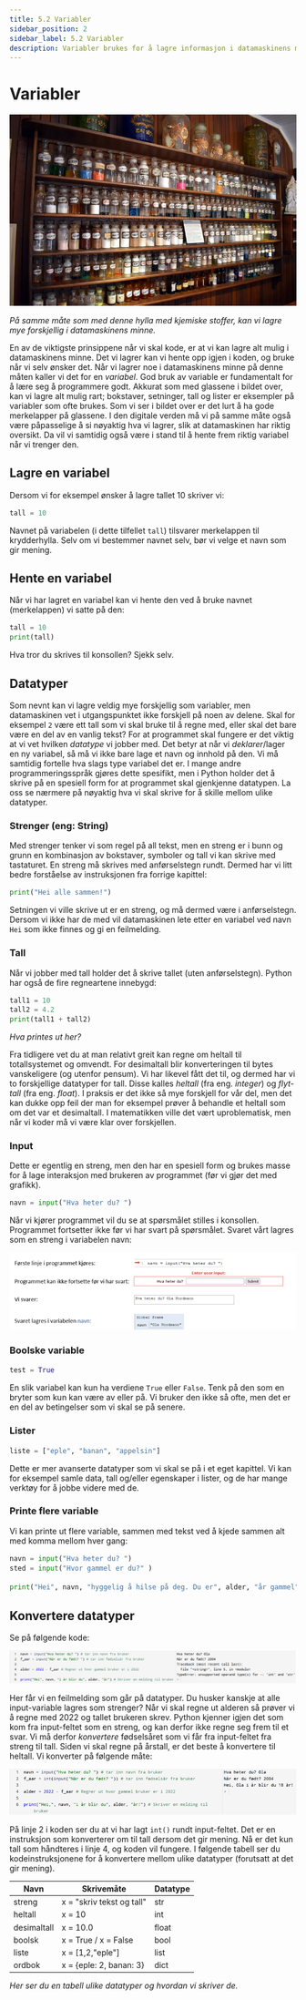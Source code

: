 ```yaml
---
title: 5.2 Variabler
sidebar_position: 2
sidebar_label: 5.2 Variabler
description: Variabler brukes for å lagre informasjon i datamaskinens minne.
---
```


# Variabler
![En hylle med kjemiske stoffer som kan symbolisere variabler](./bilder/variable_glass.jpg)

*På samme måte som med denne hylla med kjemiske stoffer, kan vi lagre mye forskjellig i datamaskinens minne.*

En av de viktigste prinsippene når vi skal kode, er at vi kan lagre alt mulig i datamaskinens minne. Det vi lagrer kan vi hente opp igjen i koden, og bruke når vi selv ønsker det. Når vi lagrer noe i datamaskinens minne på denne måten kaller vi det for en *variabel*. God bruk av variable er fundamentalt for å lære seg å programmere godt. Akkurat som med glassene i bildet over, kan vi lagre alt mulig rart; bokstaver, setninger, tall og lister er eksempler på variabler som ofte brukes. Som vi ser i bildet over er det lurt å ha gode merkelapper på glassene. I den digitale verden må vi på samme måte også være påpasselige å si nøyaktig hva vi lagrer, slik at datamaskinen har riktig oversikt. Da vil vi samtidig også være i stand til å hente frem riktig variabel når vi trenger den. 

## Lagre en variabel
Dersom vi for eksempel ønsker å lagre tallet 10 skriver vi:

```python
tall = 10
```

Navnet på variabelen (i dette tilfellet `tall`) tilsvarer merkelappen til krydderhylla. Selv om vi bestemmer navnet selv, bør vi velge et navn som gir mening.

## Hente en variabel

Når vi har lagret en variabel kan vi hente den ved å bruke navnet (merkelappen) vi satte på den:

```python
tall = 10
print(tall)
```
Hva tror du skrives til konsollen? Sjekk selv.


## Datatyper

Som nevnt kan vi lagre veldig mye forskjellig som variabler, men datamaskinen vet i utgangspunktet ikke forskjell på noen av delene. Skal for eksempel `2` være ett tall som vi skal bruke til å regne med, eller skal det bare være en del av en vanlig tekst? For at programmet skal fungere er det viktig at vi vet hvilken *datatype* vi jobber med. Det betyr at når vi *deklarer*/lager en ny variabel, så må vi ikke bare lage et navn og innhold på den. Vi må samtidig fortelle hva slags type variabel det er. I mange andre programmeringsspråk gjøres dette spesifikt, men i Python holder det å skrive på en spesiell form for at programmet skal gjenkjenne datatypen. La oss se nærmere på nøyaktig hva vi skal skrive for å skille mellom ulike datatyper.

### Strenger (eng: String)

Med strenger tenker vi som regel på all tekst, men en streng er i bunn og grunn en kombinasjon av bokstaver, symboler og tall vi kan skrive med tastaturet. En streng må skrives med anførselstegn rundt. Dermed har vi litt bedre forståelse av instruksjonen fra forrige kapittel:

```python
print("Hei alle sammen!")
```

Setningen vi ville skrive ut er en streng, og må dermed være i anførselstegn. Dersom vi ikke har de med vil datamaskinen lete etter en variabel ved navn `Hei` som ikke finnes og gi en feilmelding.

### Tall

Når vi jobber med tall holder det å skrive tallet (uten anførselstegn). Python har også de fire regneartene innebygd:

```python
tall1 = 10
tall2 = 4.2
print(tall1 + tall2)
```

*Hva printes ut her?*

Fra tidligere vet du at man relativt greit kan regne om heltall til totallsystemet og omvendt. For desimaltall blir konverteringen til bytes vanskeligere (og utenfor pensum). Vi har likevel fått det til, og dermed har vi to forskjellige datatyper for tall. Disse kalles *heltall* (fra eng. *integer*) og *flyt-tall* (fra eng. *float*). I praksis er det ikke så mye forskjell for vår del, men det kan dukke opp feil der man for eksempel prøver å behandle et heltall som om det var et desimaltall. I matematikken ville det vært uproblematisk, men når vi koder må vi være klar over forskjellen.

### Input

Dette er egentlig en streng, men den har en spesiell form og brukes masse for å lage interaksjon med brukeren av programmet (før vi gjør det med grafikk).

```python
navn = input("Hva heter du? ")
```

Når vi kjører programmet vil du se at spørsmålet stilles i konsollen. Programmet fortsetter ikke før vi har svart på spørsmålet. Svaret vårt lagres som en streng i variabelen navn:

![Input](./bilder/input.png)

### Boolske variable

```python
test = True
```

En slik variabel kan kun ha verdiene `True` eller `False`. Tenk på den som en bryter som kun kan være av eller på. Vi bruker den ikke så ofte, men det er en del av betingelser som vi skal se på senere.

### Lister

```python
liste = ["eple", "banan", "appelsin"]
```

Dette er mer avanserte datatyper som vi skal se på i et eget kapittel. Vi kan for eksempel samle data, tall og/eller egenskaper i lister, og de har mange verktøy for å jobbe videre med de.

### Printe flere variable

Vi kan printe ut flere variable, sammen med tekst ved å kjede sammen alt med komma mellom hver gang:

```python
navn = input("Hva heter du? ")
sted = input("Hvor gammel er du?" )

print("Hei", navn, "hyggelig å hilse på deg. Du er", alder, "år gammel")
```

## Konvertere datatyper 

Se på følgende kode:

![Feil med input](./bilder/feil.png)

Her får vi en feilmelding som går på datatyper. Du husker kanskje at alle input-variable lagres som strenger? Når vi skal regne ut alderen så prøver vi å regne med 2022 og tallet brukeren skrev. Python kjenner igjen det som kom fra input-feltet som en streng, og kan derfor ikke regne seg frem til et svar. Vi må derfor *konvertere* fødselsåret som vi får fra input-feltet fra streng til tall. Siden vi skal regne på årstall, er det beste å konvertere til heltall. Vi konverter på følgende måte:

![Feil med input - konvertering](./bilder/riktig.png)

På linje 2 i koden ser du at vi har lagt `int()` rundt input-feltet. Det er en instruksjon som konverterer om til tall dersom det gir mening. Nå er det kun tall som håndteres i linje 4, og koden vil fungere. I følgende tabell ser du kodeinstruksjonene for å konvertere mellom ulike datatyper (forutsatt at det gir mening).

| Navn | Skrivemåte | Datatype |
|----------|------------|-----------|
| streng | x = "skriv tekst og tall"  | str |
| heltall  | x = 10        | int |
| desimaltall| x = 10.0    | float |
| boolsk | x = True / x = False | bool |
| liste | x = [1,2,"eple"] | list |
| ordbok| x = {eple: 2, banan: 3} | dict |

*Her ser du en tabell ulike datatyper og hvordan vi skriver de.*
